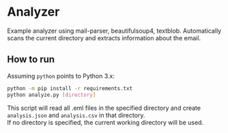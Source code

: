 Analyzer
= 

Example analyzer using mail-parser, beautifulsoup4, textblob. Automatically scans the current directory and extracts information about the email.  

## How to run  
Assuming `python` points to Python 3.x:  
```sh
python -m pip install -r requirements.txt
python analyze.py [directory]
```

This script will read all .eml files in the specified directory and create `analysis.json` and `analysis.csv` in that directory.  
If no directory is specified, the current working directory will be used.  